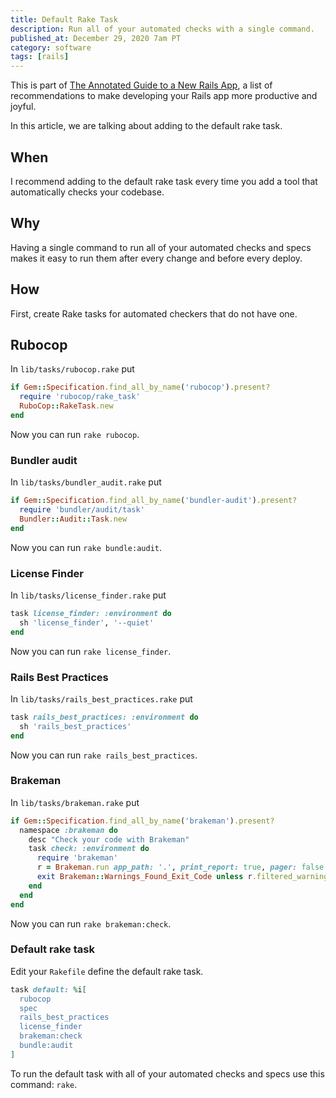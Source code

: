 ```yaml
---
title: Default Rake Task
description: Run all of your automated checks with a single command.
published_at: December 29, 2020 7am PT
category: software
tags: [rails]
---
```


This is part of [The Annotated Guide to a New Rails
App](the_annotated_guide_to_a_new_rails_app), a list of recommendations to make
developing your Rails app more productive and joyful.

In this article, we are talking about adding to the default rake task.

## When

I recommend adding to the default rake task every time you add a tool that
automatically checks your codebase.

## Why

Having a single command to run all of your automated checks and specs makes it
easy to run them after every change and before every deploy.

## How

First, create Rake tasks for automated checkers that do not have one.

## Rubocop

In `lib/tasks/rubocop.rake` put

```ruby
if Gem::Specification.find_all_by_name('rubocop').present?
  require 'rubocop/rake_task'
  RuboCop::RakeTask.new
end
```

Now you can run `rake rubocop`.

### Bundler audit

In `lib/tasks/bundler_audit.rake` put

```ruby
if Gem::Specification.find_all_by_name('bundler-audit').present?
  require 'bundler/audit/task'
  Bundler::Audit::Task.new
end
```

Now you can run `rake bundle:audit`.

### License Finder

In `lib/tasks/license_finder.rake` put

```ruby
task license_finder: :environment do
  sh 'license_finder', '--quiet'
end
```

Now you can run `rake license_finder`.

### Rails Best Practices

In `lib/tasks/rails_best_practices.rake` put

```ruby
task rails_best_practices: :environment do
  sh 'rails_best_practices'
end
```

Now you can run `rake rails_best_practices`.

### Brakeman

In `lib/tasks/brakeman.rake` put

```ruby
if Gem::Specification.find_all_by_name('brakeman').present?
  namespace :brakeman do
    desc "Check your code with Brakeman"
    task check: :environment do
      require 'brakeman'
      r = Brakeman.run app_path: '.', print_report: true, pager: false
      exit Brakeman::Warnings_Found_Exit_Code unless r.filtered_warnings.empty?
    end
  end
end
```

Now you can run `rake brakeman:check`.

### Default rake task

Edit your `Rakefile` define the default rake task.

```ruby
task default: %i[
  rubocop
  spec
  rails_best_practices
  license_finder
  brakeman:check
  bundle:audit
]
```

To run the default task with all of your automated checks and specs use this
command: `rake`.
